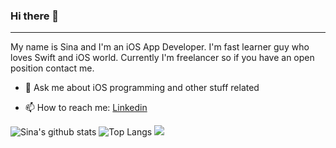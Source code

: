 ### Hi there 👋
----
My name is Sina and I'm an iOS App Developer. I'm fast learner guy who loves Swift and iOS world. Currently I'm freelancer so if you have an open position contact me.

- 💬 Ask me about iOS programming and other stuff related

- 📫 How to reach me: [Linkedin](https://linkedin.com/in/sina-rabiei)

![Sina's github stats](https://github-readme-stats.vercel.app/api?username=nssina&show_icons=true&theme=dark&show_icons=true&count_private=true) ![Top Langs](https://github-readme-stats.vercel.app/api/top-langs/?username=nssina&layout=compact&theme=dark)
![](https://visitor-badge.laobi.icu/badge?page_id=TheShubhamArya.TheShubhamArya)
